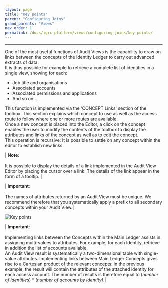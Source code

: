 ```yaml
---
layout: page
title: "Key points"
parent: "Configuring Joins"
grand_parents: "Views"
nav_order: 1
permalink: /docs/igrc-platform/views/configuring-joins/key-points/
---
```

---

One of the most useful functions of Audit Views is the capability to draw on links between the concepts of the Identity Ledger to carry out advanced extracts of data.    
It is thus possible for example to retrieve a complete list of identities in a single view, showing for each:   

- Job title and organisations
- Associated accounts
- Associated permissions and applications
- And so on...

This function is implemented via the 'CONCEPT Links' section of the toolbox. This section explains which concept to use as well as the access route to follow where one or more routes are available.  
Once a new concept is placed into the Editor, a click on the concept enables the user to modify the contents of the toolbox to display the attributes and links of the concept as well as to edit the concept.  
This operation is recursive: It is possible to settle on any concept within the editor to establish new links.   

| **Note**: <br><br> It is possible to display the details of a link implemented in the Audit View Editor by placing the cursor over a link. The details of the link appear in the form of a tooltip.  |

| **Important**: <br><br> The names of attributes returned by an Audit View must be unique. We recommend therefore that you systematically apply a prefix to all secondary concepts within your Audit View.|

![Key points]({{site.baseurl}}/docs/igrc-platform/views/configuring-joins/images/6.png "Key points")   

| **Important**: <br><br>  Implementing links between the Concepts within the Main Ledger assists in assigning multi-values to attributes. For example, for each Identity, retrieve in addition the list of accounts available. <br> An Audit View result is systematically a two-dimensional table with single-value attributes. Implementing links between Main Ledger Concepts gives rise to a Cartesian product of the relevant concepts: in the previous example, the result will contain the attributes of the attached identity for each access account. The number of results is therefore equal to (_number of identities_) \* (_number of accounts by identity)_.|
